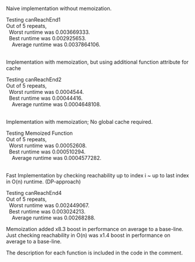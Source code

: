 Naive implementation without memoization. <br />

 
Testing canReachEnd1 <br />
Out of 5 repeats, <br />
&nbsp; Worst runtime was 0.003669333.<br /> 
&nbsp; Best runtime was 0.002925653.<br />
&nbsp; &nbsp;  Average runtime was 0.0037864106.<br />

<br />
Implementation with memoization, but using additional function attribute for cache <br />


Testing canReachEnd2 <br />
Out of 5 repeats, <br />
&nbsp; Worst runtime was 0.0004544. <br /> 
&nbsp; Best runtime was 0.00044416. <br />
&nbsp; &nbsp;  Average runtime was 0.0004648108. <br />

<br />
Implementation with memoization; No global cache required. <br />


Testing Memoized Function <br />
Out of 5 repeats, <br /> 
&nbsp; Worst runtime was 0.00052608. <br /> 
&nbsp; Best runtime was 0.000510294. <br />
&nbsp; &nbsp; Average runtime was 0.0004577282. <br />

<br />
Fast Implementation by checking reachability up to index i ~ up to last index in O(n) runtime.
(DP-approach)<br />

Testing canReachEnd4 <br />
Out of 5 repeats, <br />
&nbsp; Worst runtime was 0.002449067. <br /> 
&nbsp; Best runtime was 0.003024213. <br />
&nbsp; &nbsp;  Average runtime was 0.00268288. <br />


Memoization added x8.3 boost in performance on average to a base-line. <br />
Just checking reachability in O(n) was x1.4 boost in performance on average to a base-line. <br />

The description for each function is included in the code in the comment. 
